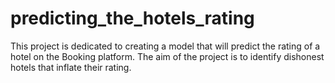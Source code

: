 # predicting_the_hotels_rating
This project is dedicated to creating a model that will predict the rating of a hotel on the Booking platform. The aim of the project is to identify dishonest hotels that inflate their rating.
